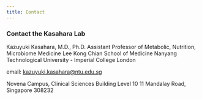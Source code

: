 ```yaml
---
title: Contact
---
```



### Contact the Kasahara Lab

Kazuyuki Kasahara, M.D., Ph.D.
Assistant Professor of Metabolic, Nutrition, Microbiome Medicine
Lee Kong Chian School of Medicine
Nanyang Technological University - Imperial College London 

email: kazuyuki.kasahara@ntu.edu.sg

Novena Campus, Clinical Sciences Building Level 10
11 Mandalay Road, Singapore 308232
